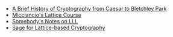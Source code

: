 - [A Brief History of Cryptography from Caesar to Bletchley Park](https://academic.oup.com/book/40641/chapter-abstract/348304993?redirectedFrom=fulltext)
- [Micciancio's Lattice Course](https://cseweb.ucsd.edu/classes/sp14/cse206A-a/index.html)
- [Somebody's Notes on LLL](https://kel.bz/post/lll/)
- [Sage for Lattice-based Cryptography](https://www.maths.ox.ac.uk/system/files/attachments/sage-introduction.pdf)
